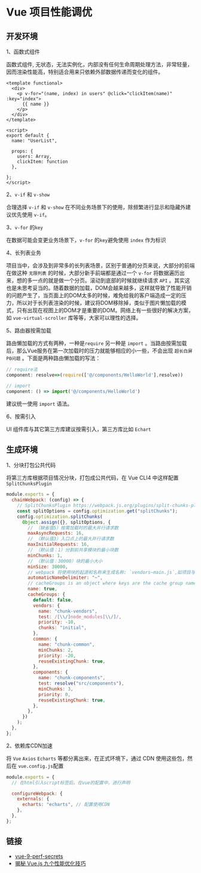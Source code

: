 # Vue 项目性能调优

## 开发环境

1、函数式组件

函数式组件, 无状态，无法实例化，内部没有任何生命周期处理方法，非常轻量，因而渲染性能高，特别适合用来只依赖外部数据传递而变化的组件。

```vue
<template functional>
  <div>
    <p v-for="(name, index) in users" @click="clickItem(name)" :key="index">
      {{ name }}
    </p>
  </div>
</template>

<script>
export default {
  name: "UserList",

  props: {
    users: Array,
    clickItem: function
  },

};
</script>
```

2、`v-if` 和 `v-show`

合理选择 `v-if` 和 `v-show` 在不同业务场景下的使用，除频繁进行显示和隐藏外建议优先使用 `v-if`。

3、`v-for` 的`key`

在数据可能会变更业务场景下，`v-for` 的`key`避免使用 `index` 作为标识

4、长列表业务

项目当中，会涉及到非常多的长列表场景，区别于普通的分页来说，大部分的前端在做这种 `无限列表` 的时候，大部分新手前端都是通过一个 `v-for` 将数据遍历出来，想的多一点的就是做一个分页。滚动到底部的时候就继续请求 `API` 。其实这也是未思考妥当的。随着数据的加载，DOM会越来越多，这样就导致了性能开销的问题产生了，当页面上的DOM太多的时候，难免给我的客户端造成一定的压力，所以对于长列表渲染的时候，建议将DOM移除掉，类似于图片懒加载的模式，只有出现在视图上的DOM才是重要的DOM。网络上有一些很好的解决方案，如 `vue-virtual-scroller` 库等等，大家可以理性的选择。

5、路由器按需加载

路由懒加载的方式有两种，一种是`require` 另一种是 `import` 。当路由按需加载后，那么Vue服务在第一次加载时的压力就能够相应的小一些，不会出现 `超长白屏P0问题` 。下面是两种路由懒加载的写法：

```javascript
// require法
component: resolve=>(require(['@/components/HelloWorld'],resolve))

// import
component: () => import('@/components/HelloWorld')
```

建议统一使用 `import` 语法。

6、按需引入

UI 组件库与其它第三方库建议按需引入，第三方库比如 `Echart`

## 生成环境

1、分块打包公共代码

将第三方库根据项目情况分块，打包成公共代码，在 Vue CLI4 中这样配置 `SplitChunksPlugin`

```javascript
module.exports = {
  chainWebpack: (config) => {
    // SplitChunksPlugin https://webpack.js.org/plugins/split-chunks-plugin/
    const splitOptions = config.optimization.get("splitChunks");
    config.optimization.splitChunks(
      Object.assign({}, splitOptions, {
        // （缺省值5）按需加载时的最大并行请求数
        maxAsyncRequests: 16,
        // （默认值3）入口点上的最大并行请求数
        maxInitialRequests: 16,
        // （默认值：1）分割前共享模块的最小块数
        minChunks: 1,
        // （默认值：30000）块的最小大小
        minSize: 30000,
        // webpack 将使用块的起源和名称来生成名称: `vendors~main.js`,如项目与"~"冲突，则可通过此值修改，Eg: '-'
        automaticNameDelimiter: "~",
        // cacheGroups is an object where keys are the cache group names.
        name: true,
        cacheGroups: {
          default: false,
          vendors: {
            name: "chunk-vendors",
            test: /[\\/]node_modules[\\/]/,
            priority: -10,
            chunks: "initial",
          },
          common: {
            name: "chunk-common",
            minChunks: 2,
            priority: -20,
            reuseExistingChunk: true,
          },
          components: {
            name: "chunk-components",
            test: resolve("src/components"),
            minChunks: 3,
            priority: 0,
            reuseExistingChunk: true,
          },
        },
      })
    );
  },
};
```

2、依赖库CDN加速

将 `Vue` `Axios` `Echarts` 等都分离出来，在正式环境下，通过 CDN 使用这些包，然后在 `vue.config.js`配置

```javascript
module.exports = {
  // 在html引入script标签后。在vue的配置中，进行声明

  configureWebpack: {
    externals: {
      echarts: "echarts", // 配置使用CDN
    },
  },
};
```



## 链接

  - [vue-9-perf-secrets](https://slides.com/akryum/vueconfus-2019)
  - [揭秘 Vue.js 九个性能优化技巧](https://juejin.cn/post/6922641008106668045)